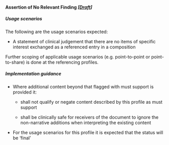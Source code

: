 #### Assertion of No Relevant Finding *[[Draft](http://hl7.org/fhir/stu3/versions.html#maturity)]*

##### Usage scenarios
The following are the usage scenarios expected:

* A statement of clinical judgement that there are no items of specific interest exchanged as a referenced entry in a composition

Further scoping of applicable usage scenarios (e.g. point-to-point or point-to-share) is done at the referencing profiles. 


##### Implementation guidance
* Where additional content beyond that flagged with must support is provided it:
    * shall not qualify or negate content described by this profile as must support
    
    * shall be clinically safe for receivers of the document to ignore the non-narrative additions when interpreting the existing content
    
* For the usage scenarios for this profile it is expected that the status will be ‘final’
 
 
